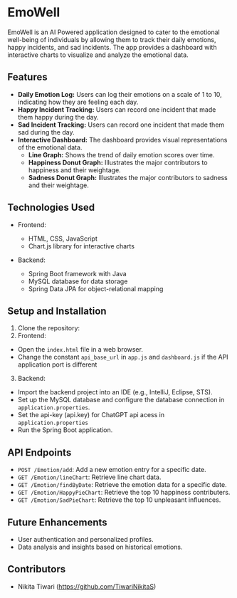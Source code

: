 # EmoWell

EmoWell is an AI Powered application designed to cater to the emotional well-being of individuals by allowing them to track their daily emotions, happy incidents, and sad incidents. The app provides a dashboard with interactive charts to visualize and analyze the emotional data.

## Features

- **Daily Emotion Log:** Users can log their emotions on a scale of 1 to 10, indicating how they are feeling each day.
- **Happy Incident Tracking:** Users can record one incident that made them happy during the day.
- **Sad Incident Tracking:** Users can record one incident that made them sad during the day.
- **Interactive Dashboard:** The dashboard provides visual representations of the emotional data.
  - **Line Graph:** Shows the trend of daily emotion scores over time.
  - **Happiness Donut Graph:** Illustrates the major contributors to happiness and their weightage.
  - **Sadness Donut Graph:** Illustrates the major contributors to sadness and their weightage.

## Technologies Used

- Frontend:
  - HTML, CSS, JavaScript
  - Chart.js library for interactive charts

- Backend:
  - Spring Boot framework with Java
  - MySQL database for data storage
  - Spring Data JPA for object-relational mapping

## Setup and Installation

1. Clone the repository:
2. Frontend:
- Open the `index.html` file in a web browser.
- Change the constant `api_base_url` in `app.js` and `dashboard.js` if the API application port is different 

3. Backend:
- Import the backend project into an IDE (e.g., IntelliJ, Eclipse, STS).
- Set up the MySQL database and configure the database connection in `application.properties`.
- Set the api-key (api.key) for ChatGPT api acess in `application.properties`
- Run the Spring Boot application.

## API Endpoints

- `POST /Emotion/add`: Add a new emotion entry for a specific date.
- `GET /Emotion/lineChart`: Retrieve line chart data.
- `GET /Emotion/findByDate`: Retrieve the emotion data for a specific date.
- `GET /Emotion/HappyPieChart`: Retrieve the top 10 happiness contributers.
- `GET /Emotion/SadPieChart`: Retrieve the top 10 unpleasant influences.

## Future Enhancements

- User authentication and personalized profiles.
- Data analysis and insights based on historical emotions.

## Contributors

- Nikita Tiwari (https://github.com/TiwariNikitaS)


